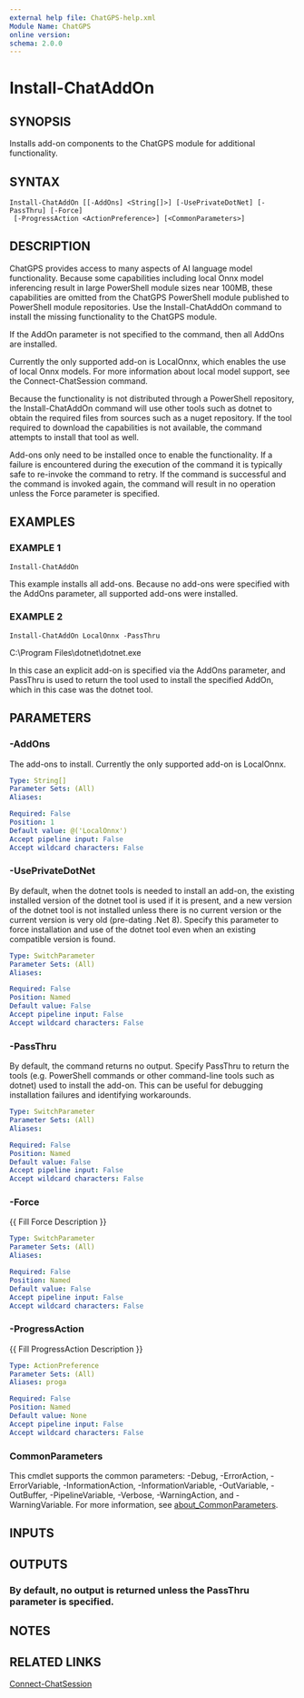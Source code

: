 ```yaml
---
external help file: ChatGPS-help.xml
Module Name: ChatGPS
online version:
schema: 2.0.0
---
```


# Install-ChatAddOn

## SYNOPSIS
Installs add-on components to the ChatGPS module for additional functionality.

## SYNTAX

```
Install-ChatAddOn [[-AddOns] <String[]>] [-UsePrivateDotNet] [-PassThru] [-Force]
 [-ProgressAction <ActionPreference>] [<CommonParameters>]
```

## DESCRIPTION
ChatGPS provides access to many aspects of AI language model functionality.
Because some capabilities including local Onnx model inferencing result in large PowerShell module sizes near 100MB, these capabilities are omitted from the ChatGPS PowerShell module published to PowerShell module repositories.
Use the Install-ChatAddOn command to install the missing functionality to the ChatGPS module.

If the AddOn parameter is not specified to the command, then all AddOns are installed.

Currently the only supported add-on is LocalOnnx, which enables the use of local Onnx models.
For more information about local model support, see the Connect-ChatSession command.

Because the functionality is not distributed through a PowerShell repository, the Install-ChatAddOn command will use other tools such as dotnet to obtain the required files from sources such as a nuget repository.
If the tool required to download the capabilities is not available, the command attempts to install that tool as well.

Add-ons only need to be installed once to enable the functionality.
If a failure is encountered during the execution of the command it is typically safe to re-invoke the command to retry.
If the command is successful and the command is invoked again, the command will result in no operation unless the Force parameter is specified.

## EXAMPLES

### EXAMPLE 1
```
Install-ChatAddOn
```

This example installs all add-ons.
Because no add-ons were specified with the AddOns parameter, all supported add-ons were installed.

### EXAMPLE 2
```
Install-ChatAddOn LocalOnnx -PassThru
```

C:\Program Files\dotnet\dotnet.exe

In this case an explicit add-on is specified via the AddOns parameter, and PassThru is used to return the tool used to install the specified AddOn, which in this case was the dotnet tool.

## PARAMETERS

### -AddOns
The add-ons to install.
Currently the only supported add-on is LocalOnnx.

```yaml
Type: String[]
Parameter Sets: (All)
Aliases:

Required: False
Position: 1
Default value: @('LocalOnnx')
Accept pipeline input: False
Accept wildcard characters: False
```

### -UsePrivateDotNet
By default, when the dotnet tools is needed to install an add-on, the existing installed version of the dotnet tool is used if it is present, and a new version of the dotnet tool is not installed unless there is no current version or the current version is very old (pre-dating .Net 8).
Specify this parameter to force installation and use of the dotnet tool even when an existing compatible version is found.

```yaml
Type: SwitchParameter
Parameter Sets: (All)
Aliases:

Required: False
Position: Named
Default value: False
Accept pipeline input: False
Accept wildcard characters: False
```

### -PassThru
By default, the command returns no output.
Specify PassThru to return the tools (e.g.
PowerShell commands or other command-line tools such as dotnet) used to install the add-on.
This can be useful for debugging installation failures and identifying workarounds.

```yaml
Type: SwitchParameter
Parameter Sets: (All)
Aliases:

Required: False
Position: Named
Default value: False
Accept pipeline input: False
Accept wildcard characters: False
```

### -Force
{{ Fill Force Description }}

```yaml
Type: SwitchParameter
Parameter Sets: (All)
Aliases:

Required: False
Position: Named
Default value: False
Accept pipeline input: False
Accept wildcard characters: False
```

### -ProgressAction
{{ Fill ProgressAction Description }}

```yaml
Type: ActionPreference
Parameter Sets: (All)
Aliases: proga

Required: False
Position: Named
Default value: None
Accept pipeline input: False
Accept wildcard characters: False
```

### CommonParameters
This cmdlet supports the common parameters: -Debug, -ErrorAction, -ErrorVariable, -InformationAction, -InformationVariable, -OutVariable, -OutBuffer, -PipelineVariable, -Verbose, -WarningAction, and -WarningVariable. For more information, see [about_CommonParameters](http://go.microsoft.com/fwlink/?LinkID=113216).

## INPUTS

## OUTPUTS

### By default, no output is returned unless the PassThru parameter is specified.
## NOTES

## RELATED LINKS

[Connect-ChatSession]()

